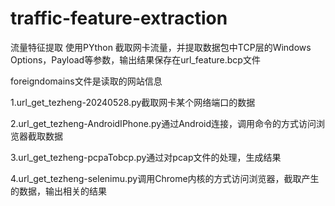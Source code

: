 # traffic-feature-extraction
流量特征提取
使用PYthon 截取网卡流量，并提取数据包中TCP层的Windows Options，Payload等参数，输出结果保存在url_feature.bcp文件

foreigndomains文件是读取的网站信息

1.url_get_tezheng-20240528.py截取网卡某个网络端口的数据

2.url_get_tezheng-AndroidIPhone.py通过Android连接，调用命令的方式访问浏览器截取数据

3.url_get_tezheng-pcpaTobcp.py通过对pcap文件的处理，生成结果

4.url_get_tezheng-selenimu.py调用Chrome内核的方式访问浏览器，截取产生的数据，输出相关的结果
